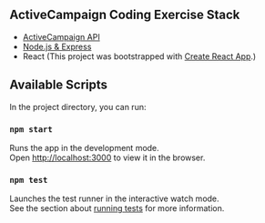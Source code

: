 ## ActiveCampaign Coding Exercise Stack

- [ActiveCampaign API](https://developers.activecampaign.com/reference)
- [Node.js & Express](https://expressjs.com/)
- React (This project was bootstrapped with [Create React App](https://github.com/facebook/create-react-app).)

## Available Scripts

In the project directory, you can run:

### `npm start`

Runs the app in the development mode.<br>
Open [http://localhost:3000](http://localhost:3000) to view it in the browser.

### `npm test`

Launches the test runner in the interactive watch mode.<br>
See the section about [running tests](https://facebook.github.io/create-react-app/docs/running-tests) for more information.

